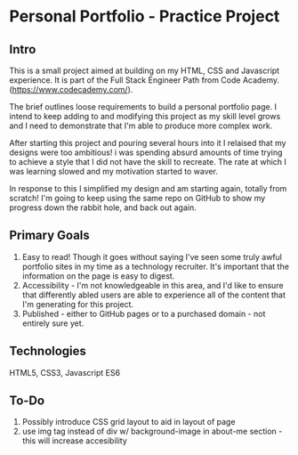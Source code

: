 # Personal Portfolio - Practice Project

## Intro

This is a small project aimed at building on my HTML, CSS and Javascript experience. It is part of the Full Stack Engineer Path from Code Academy. (https://www.codecademy.com/).

The brief outlines loose requirements to build a personal portfolio page. I intend to keep adding to and modifying this project as my skill level grows and I need to demonstrate that I'm able to produce more complex work.

After starting this project and pouring several hours into it I relaised that my designs were too ambitious! i was spending absurd amounts of time trying to achieve a style that I did not have the skill to recreate. The rate at which I was learning slowed and my motivation started to waver.

In response to this I simplified my design and am starting again, totally from scratch! I'm going to keep using the same repo on GitHub to show my progress down the rabbit hole, and back out again.

## Primary Goals

1. Easy to read! Though it goes without saying I've seen some truly awful portfolio sites in my time as a technology recruiter. It's important that the information on the page is easy to digest.
2. Accessibility - I'm not knowledgeable in this area, and I'd like to ensure that differently abled users are able to experience all of the content that I'm generating for this project.
3. Published - either to GitHub pages or to a purchased domain - not entirely sure yet.

## Technologies

HTML5, CSS3, Javascript ES6

## To-Do

1. Possibly introduce CSS grid layout to aid in layout of page
2. use img tag instead of div w/ background-image in about-me section - this will increase accesibility
